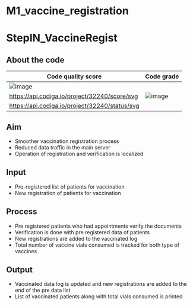 # M1_vaccine_registration
# StepIN_VaccineRegist
## About the code
| Code quality score | Code grade |  
| --- | --- | 
|![image](https://user-images.githubusercontent.com/101469832/160890893-f62c7bb3-cecf-4f9e-abd7-4a47059835ef.png)
 https://api.codiga.io/project/32240/score/svg | ![image](https://user-images.githubusercontent.com/101469832/160890957-263a2350-062b-444f-80ac-3b5e0bbaab7b.png)
https://api.codiga.io/project/32240/status/svg |
## Aim
* Smoother vaccination registration process
* Reduced data traffic in the main server
* Operation of registration and verification is localized
## Input
* Pre-registered list of patients for vaccination
* New registration of patients for vaccination
## Process
* Pre registered patients who had appointments verify the documents
* Verification is done with pre registered data of patients
* New registrations are added to the vaccinated log
* Total number of vaccine vials consumed is tracked for both type of vaccines
## Output
* Vaccinated data log is updated and new registrations are added to the end of the pre data list
* List of vaccinated patients along with total vials consumed is printed
